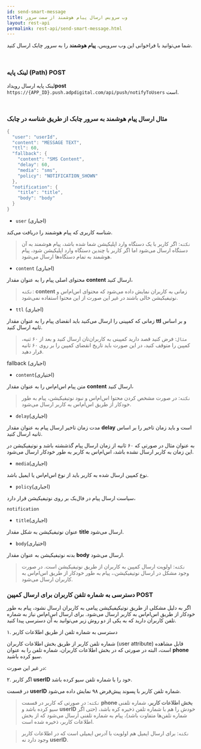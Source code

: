 ```yaml
---
id: send-smart-message
title: وب سرویس ارسال پیام هوشمند از سمت سرور
layout: rest-api
permalink: rest-api/send-smart-message.html
---
```


شما می‌توانید با فراخوانی این وب‌ سرویس، **پیام هوشمند** را به سرور چابک ارسال کنید.

<Br>

### لینک پایه (Path) <span class='web-service-http-method-post'>POST<span>

لینک پایه ارسال رویداد**post** `https://{APP_ID}.push.adpdigital.com/api/push/notifyToUsers`
است.


<Br>

### مثال ارسال پیام هوشمند به سرور چابک از طریق شناسه در چابک 


```java
{
  "user": "userId",
  "content": "MESSAGE TEXT",
  "ttl": 60,
  "fallback": {
    "content": "SMS Content",
    "delay": 60,
    "media": "sms",
    "policy": "NOTIFICATION_SHOWN"
  },
  "notification": {
    "title": "title",
    "body": "body"
  }
}
```

-  ``user`` (اجباری)

شناسه کاربری که پیام هوشمند را دریافت می‌کند.

>`نکته`: اگر کاربر با یک دستگاه وارد اپلیکیشن شما شده باشد، پیام هوشمند به آن دستگاه ارسال می‌شود اما اگر کاربر با چندین دستگاه وارد اپلیکیشن شود، پیام هوشمند به تمام دستگاه‌ها ارسال می‌شود.


- ``content`` (اجباری)

محتوای اصلی پیام را به عنوان مقدار **content** ارسال کنید،

>`نکته`: **content** زمانی به کاربران نمایش داده می‌شود که محتوای اس‌ام‌اس و نوتیفیکیشن خالی باشند در غیر این صورت از این محتوا استفاده نمی‌شود. 

- `ttl` (اجباری)

زمانی که کمپینی را ارسال می‌کنید باید انقضای پیام را به عنوان مقدار **ttl** و بر اساس ثانیه ارسال کنید.

>`مثال`: فرض کنید قصد دارید کمپینی به کاربران‌تان ارسال کنید و بعد از ۶۰ ثنیه، کمپین را متوقف کنید، در این صورت باید تاریخ انقضای کمپین را بر روی ۶۰ ثانیه قرار دهید. 


fallback (اجباری)

  - `content`(اختیاری)
 
متن پیام اس‌ام‌اس را به عنوان مقدار **content** ارسال کنید، 
 
 >`نکته`: در صورت مشخص‌ کردن محتوا اس‌ام‌اس و نبود نوتیفیکیشن، پیام به طور خودکار از طریق اس‌ام‌اس به کاربر ارسال می‌شود. 
 
   -  `delay`(اجباری)
   
مدت زمان تاخیر ارسال پیام به عنوان مقدار **delay** است و باید زمان تاخیر را بر اساس ثانیه ارسال کنید. 
  
به عنوان مثال در صورتی که ۶۰ ثانیه از زمان ارسال پیام گذششته باشد و نوتیفیکیشن در این زمان به کاربر ارسال نشده باشد، اس‌ام‌‌اس به کاربر به طور خودکار ارسال می‌شود. 
  
  -  `media`(اجباری)
  
 نوع کمپین ارسال شده به کاربر باید از نوع اس‌ام‌اس یا ایمیل باشد.
  
  -  `policy`(اجباری)
  
سیاست ارسال پیام در فال‌بک بر روی نوتیفیکیشن قرار دارد،
  
`notification`

  - `title`(اجباری)
  
عنوان نوتیفیکیشن به شکل مقدار **title** ارسال می‌شود.

  - `body`(اختیاری)
 
بدنه نوتیفیکیشن به عنوان مقدار **body** ارسال می‌شود. 
  
>`نکته`: اولویت ارسال کمپین به کاربران از طریق نوتیفیکیشن است. در صورت وجود مشکل در ارسال نوتیفیکیشن،، پیام به طور خودکار از طریق اس‌ام‌اس به کاربران ارسال می‌شود. 
  
### دسترسی به شماره تلفن کاربران برای ارسال کمپین <span class='web-service-http-method-post'>POST<span>

اگر به دلیل مشکلی از طریق نوتیکیفیکیشن  پیامی به کاربران ارسال نشود، پیام به طور خودکار از طریق اس‌ام‌اس  به کاربر ارسال می‌شود. برای ارسال اس‌ام‌اس نیاز به شماره تلفن کاربران دارید که به یکی از دو روش زیر می‌توانید به آن دسترسی پیدا کنید.

۱. دسترسی به شماره تلفن از طریق اطلاعات کاربر

شماره تلفن کاربر از طریق بخش اطلاعات کاربران (user attribute) قابل مشاهده است، البته در صورتی که در بخش اطلاعات کاربران، شماره تلفن را به عنوان **phone** سیو کرده باشید.

در غیر این صورت:

۲. اگر کاربر **userID** خود را با شماره تلفن سیو کرده باشد.

در قسمت **userID** شماره تلفن کاربر با پسوند پیش‌فرض ۹۸ نمایش داده می‌شود.

>`نکته`: در صورتی که کاربر در قسمت **phone بخش اطلاعات کاربر**، شماره تلفنی سیو  کرده باشد و **userID** خودش را هم با شماره تلفن ذخیره کره باشد، (حتی اگر شماره تلفن‌ها متفاوت باشد)، پیام به شماره تلفنی ارسال می‌شود که از بخش اطلاعات کاربر، ذخیره شده است. 

>`نکته`: برای ارسال ایمیل هم اولویت با آدرس ایمیلی است که در اطلاعات کاربر وجود دارد نه **userID**.
